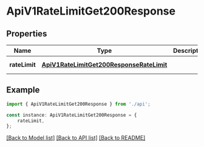 # ApiV1RateLimitGet200Response


## Properties

Name | Type | Description | Notes
------------ | ------------- | ------------- | -------------
**rateLimit** | [**ApiV1RateLimitGet200ResponseRateLimit**](ApiV1RateLimitGet200ResponseRateLimit.md) |  | [default to undefined]

## Example

```typescript
import { ApiV1RateLimitGet200Response } from './api';

const instance: ApiV1RateLimitGet200Response = {
    rateLimit,
};
```

[[Back to Model list]](../README.md#documentation-for-models) [[Back to API list]](../README.md#documentation-for-api-endpoints) [[Back to README]](../README.md)
